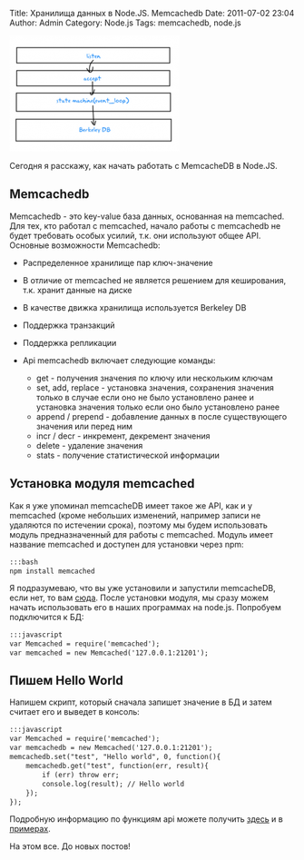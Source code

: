 Title: Хранилища данных в Node.JS. Memcachedb
Date: 2011-07-02 23:04
Author: Admin
Category: Node.js
Tags: memcachedb, node.js

![MemcacheDB][]

Сегодня я расскажу, как начать работать с MemcacheDB в Node.JS.

Memcachedb
----------

Memcachedb - это key-value база данных, основанная на memcached. Для
тех, кто работал с memcached, начало работы с memcachedb не будет
требовать особых усилий, т.к. они используют общее API. Основные
возможности Memcachedb:

-   Распределенное хранилище пар ключ-значение
-   В отличие от memcached не является решением для кеширования, т.к.
    хранит данные на диске
-   В качестве движка хранилища используется Berkeley DB
-   Поддержка транзакций
-   Поддержка репликации
-   Api memcachedb включает следующие команды:

    -   get - получения значения по ключу или нескольким ключам
    -   set, add, replace - установка значения, сохранения значения
        только в случае если оно не было установлено ранее и установка
        значения только если оно было установлено ранее
    -   append / prepend - добавление данных в после существующего
        значения или перед ним
    -   incr / decr - инкремент, декремент значения
    -   delete - удаление значения
    -   stats - получение статистической информации

Установка модуля memcached
--------------------------

Как я уже упоминал memcacheDB имеет такое же API, как и у memcached
(кроме небольших изменений, например записи не удаляются по истечении
срока), поэтому мы будем использовать модуль предназначенный для работы
с memcached. Модуль имеет название memcached и доступен для установки
через npm:

    :::bash
    npm install memcached

Я подразумеваю, что вы уже установили и запустили memcacheDB, если нет,
то вам [сюда][]. После установки модуля, мы сразу можем начать
использовать его в наших программах на node.js. Попробуем подключится к
БД:

    :::javascript
    var Memcached = require('memcached');
    var memcached = new Memcached('127.0.0.1:21201');

Пишем Hello World
-----------------

Напишем скрипт, который сначала запишет значение в БД и затем считает
его и выведет в консоль:

    :::javascript
    var Memcached = require('memcached');
    var memcachedb = new Memcached('127.0.0.1:21201');
    memcachedb.set("test", "Hello world", 0, function(){
        memcachedb.get("test", function(err, result){
            if (err) throw err;
            console.log(result); // Hello world
        });
    });

Подробную информацию по функциям api можете получить [здесь][] и в
[примерах][].

На этом все. До новых постов!

  [MemcacheDB]: /media/2011/07/Снимок-300x204.png
  [сюда]: http://memcachedb.googlecode.com/svn/trunk/INSTALL
  [здесь]: https://github.com/3rd-Eden/node-memcached/blob/v0.0.1/README.md
  [примерах]: https://github.com/3rd-Eden/node-memcached/tree/v0.0.1/examples
